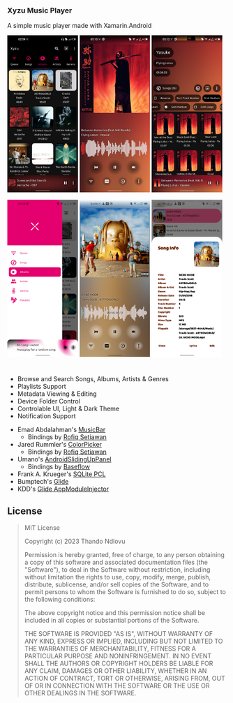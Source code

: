 ### Xyzu Music Player
 A simple music player made with Xamarin.Android

<p float="left">
    <img src="assets/Screenshot_20230207-025928.png" height="360" />
    <img src="assets/Screenshot_20230206-051041.png" height="360" />
    <img src="assets/Screenshot_20230206-051219.png" height="360" />
</p>

<p float="left">
    <img src="assets/Screenshot_20230206-051509.png" height="360" />
    <img src="assets/Screenshot_20230208-040450.png" height="360" />
    <img src="assets/Screenshot_20230208-040602.png" height="360" />
</p>

#

- Browse and Search Songs, Albums, Artists & Genres
- Playlists Support
- Metadata Viewing & Editing
- Device Folder Control
- Controlable UI, Light & Dark Theme
- Notification Support

* Emad Abdalahman's [MusicBar](https://github.com/emadabdalrahman/MusicBar "Github Repository")
    * Bindings by [Rofiq Setiawan](https://www.nuget.org/profiles/rofiqsetiawan "Nuget Profile")
* Jared Rummler's [ColorPicker](https://github.com/jaredrummler/ColorPicker "Github Repository")
    * Bindings by [Rofiq Setiawan](https://www.nuget.org/profiles/rofiqsetiawan "Nuget Profile")
* Umano's [AndroidSlidingUpPanel](https://github.com/umano/AndroidSlidingUpPanel "Github Repository")
    * Bindings by [Baseflow](https://github.com/Baseflow/AndroidSlidingUpPanelXamarin "Github Repository")
* Frank A. Krueger's [SQLite PCL](https://github.com/praeclarum/sqlite-net)
* Bumptech's [Glide](https://github.com/bumptech/glide)
* KDD's [Glide AppModuleInjector](https://github.com/KDD-Digital-Healthcare-GmbH/Kdd.Glide.AppModuleInjector)

## License

>MIT License
>
>Copyright (c) 2023 Thando Ndlovu
>
>Permission is hereby granted, free of charge, to any person obtaining a copy
of this software and associated documentation files (the "Software"), to deal
in the Software without restriction, including without limitation the rights
to use, copy, modify, merge, publish, distribute, sublicense, and/or sell
copies of the Software, and to permit persons to whom the Software is
furnished to do so, subject to the following conditions:
>
>The above copyright notice and this permission notice shall be included in all
copies or substantial portions of the Software.
>
>THE SOFTWARE IS PROVIDED "AS IS", WITHOUT WARRANTY OF ANY KIND, EXPRESS OR
IMPLIED, INCLUDING BUT NOT LIMITED TO THE WARRANTIES OF MERCHANTABILITY,
FITNESS FOR A PARTICULAR PURPOSE AND NONINFRINGEMENT. IN NO EVENT SHALL THE
AUTHORS OR COPYRIGHT HOLDERS BE LIABLE FOR ANY CLAIM, DAMAGES OR OTHER
LIABILITY, WHETHER IN AN ACTION OF CONTRACT, TORT OR OTHERWISE, ARISING FROM,
OUT OF OR IN CONNECTION WITH THE SOFTWARE OR THE USE OR OTHER DEALINGS IN THE
SOFTWARE.
